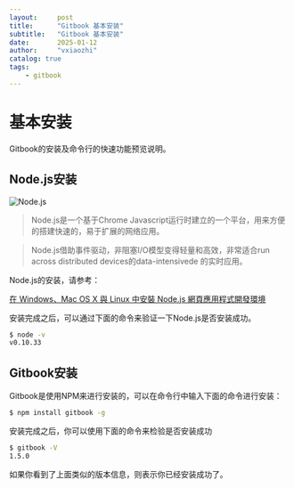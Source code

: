 ```yaml
---
layout:     post
title:      "Gitbook 基本安装"
subtitle:   "Gitbook 基本安装"
date:       2025-01-12
author:     "vxiaozhi"
catalog: true
tags:
    - gitbook
---
```


# 基本安装

Gitbook的安装及命令行的快速功能预览说明。

## Node.js安装

![Node.js](../imgs/node.js.png)

> Node.js是一个基于Chrome Javascript运行时建立的一个平台，用来方便的搭建快速的，易于扩展的网络应用。

> Node.js借助事件驱动，非阻塞I/O模型变得轻量和高效，非常适合run across distributed devices的data-intensivede 的实时应用。

Node.js的安装，请参考：

[在 Windows、Mac OS X 與 Linux 中安裝 Node.js 網頁應用程式開發環境](http://www.gtwang.org/2013/12/install-node-js-in-windows-mac-os-x-linux.html)

安装完成之后，可以通过下面的命令来验证一下Node.js是否安装成功。

```zsh
$ node -v
v0.10.33
```

## Gitbook安装

Gitbook是使用NPM来进行安装的，可以在命令行中输入下面的命令进行安装：

```bash
$ npm install gitbook -g
```

安装完成之后，你可以使用下面的命令来检验是否安装成功

```bash
$ gitbook -V
1.5.0
```

如果你看到了上面类似的版本信息，则表示你已经安装成功了。



